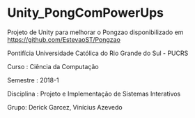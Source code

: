# Unity_PongComPowerUps
Projeto de Unity para melhorar o Pongzao disponibilizado em https://github.com/EstevaoST/Pongzao

Pontifícia Universidade Católica do Rio Grande do Sul - PUCRS

Curso : Ciência da Computação

Semestre : 2018-1

Disciplina : Projeto e Implementação de Sistemas Interativos

Grupo: Derick Garcez, Vinícius Azevedo
